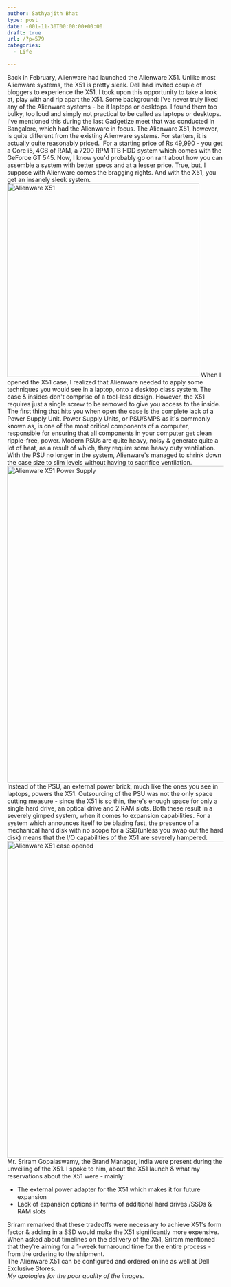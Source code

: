 ```yaml
---
author: Sathyajith Bhat
type: post
date: -001-11-30T00:00:00+00:00
draft: true
url: /?p=579
categories:
  - Life

---
```

Back in February, Alienware had launched the Alienware X51. Unlike most Alienware systems, the X51 is pretty sleek. Dell had invited couple of bloggers to experience the X51. I took upon this opportunity to take a look at, play with and rip apart the X51. Some background: I've never truly liked any of the Alienware systems - be it laptops or desktops. I found them too bulky, too loud and simply not practical to be called as laptops or desktops. I've mentioned this during the last Gadgetize meet that was conducted in Bangalore, which had the Alienware in focus. The Alienware X51, however, is quite different from the existing Alienware systems. For starters, it is actually quite reasonably priced.&#160; For a starting price of Rs 49,990 - you get a Core i5, 4GB of RAM, a 7200 RPM 1TB HDD system which comes with the GeForce GT 545. Now, I know you'd probably go on rant about how you can assemble a system with better specs and at a lesser price. True, but, I suppose with Alienware comes the bragging rights. And with the X51, you get an insanely sleek system.<img class="alignnone" title="Alienware X51" alt="Alienware X51" src="https://cache.techie-buzz.com/images4/sathya/alienware-x51.png" width="447" height="451" /> When I opened the X51 case, I realized that Alienware needed to apply some techniques you would see in a laptop, onto a desktop class system. The case & insides don't comprise of a tool-less design. However, the X51 requires just a single screw to be removed to give you access to the inside. The first thing that hits you when open the case is the complete lack of a Power Supply Unit. Power Supply Units, or PSU/SMPS as it's commonly known as, is one of the most critical components of a computer, responsible for ensuring that all components in your computer get clean ripple-free, power. Modern PSUs are quite heavy, noisy & generate quite a lot of heat, as a result of which, they require some heavy duty ventilation. With the PSU no longer in the system, Alienware's managed to shrink down the case size to slim levels without having to sacrifice ventilation.<img class="alignnone" title="Alienware X51 Power Supply" alt="Alienware X51 Power Supply" src="https://cache.techie-buzz.com/images4/sathya/alienware-x51-power-supply.jpg" width="553" height="737" /> Instead of the PSU, an external power brick, much like the ones you see in laptops, powers the X51. Outsourcing of the PSU was not the only space cutting measure - since the X51 is so thin, there's enough space for only a single hard drive, an optical drive and 2 RAM slots. Both these result in a severely gimped system, when it comes to expansion capabilities. For a system which announces itself to be blazing fast, the presence of a mechanical hard disk with no scope for a SSD(unless you swap out the hard disk) means that the I/O capabilities of the X51 are severely hampered.<img class="alignnone" title="Alienware X51 case opened" alt="Alienware X51 case opened" src="https://cache.techie-buzz.com/images4/sathya/alienware-x51-case-opened.jpg" width="553" height="737" /> Mr. Sriram Gopalaswamy, the Brand Manager, India were present during the unveiling of the X51. I spoke to him, about the X51 launch & what my reservations about the X51 were - mainly: 

  * The external power adapter for the X51 which makes it for future expansion 
  * Lack of expansion options in terms of additional hard drives /SSDs & RAM slots 

<div>
  Sriram remarked that these tradeoffs were necessary to achieve X51's form factor & adding in a SSD would make the X51 significantly more expensive. When asked about timelines on the delivery of the X51, Sriram mentioned that they're aiming for a 1-week turnaround time for the entire process - from the ordering to the shipment.
</div>

<div>
  The Alienware X51 can be configured and ordered online as well at Dell Exclusive Stores.
</div>

<div>
  <em>My apologies for the poor quality of the images.</em>
</div>